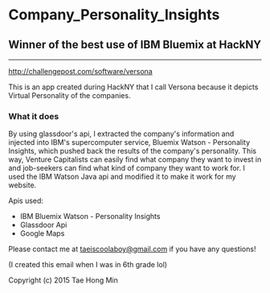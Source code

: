 # Company_Personality_Insights

## Winner of the best use of IBM Bluemix at HackNY ##
---------------------------------------------------
http://challengepost.com/software/versona

This is an app created during HackNY that I call Versona because it depicts Virtual Personality of the companies.

### What it does ###

By using glassdoor's api, I extracted the company's information and injected into IBM's supercomputer service,
Bluemix Watson - Personality Insights, which pushed back the results of the company's personality. This way, Venture 
Capitalists can easily find what company they want to invest in and job-seekers can find what kind of company they
want to work for. I used the IBM Watson Java api and modified it to make it work for my website.

Apis used:
  * IBM Bluemix Watson - Personality Insights
  * Glassdoor Api
  * Google Maps

Please contact me at taeiscoolaboy@gmail.com if you have any questions! 

(I created this email when I was in 6th grade lol)

Copyright (c) 2015 Tae Hong Min
